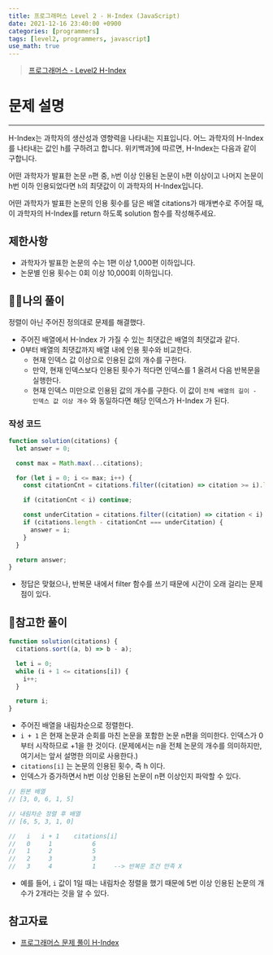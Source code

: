 ```yaml
---
title: 프로그래머스 Level 2 - H-Index (JavaScript)
date: 2021-12-16 23:40:00 +0900
categories: [programmers]
tags: [level2, programmers, javascript]
use_math: true
---
```


> [프로그래머스 - Level2 H-Index](https://programmers.co.kr/learn/courses/30/lessons/42747)

# 문제 설명

---

H-Index는 과학자의 생산성과 영향력을 나타내는 지표입니다. 어느 과학자의 H-Index를 나타내는 값인 h를 구하려고 합니다. 위키백과[1](https://programmers.co.kr/learn/courses/30/lessons/42747#fn1)에 따르면, H-Index는 다음과 같이 구합니다.

어떤 과학자가 발표한 논문 `n`편 중, `h`번 이상 인용된 논문이 `h`편 이상이고 나머지 논문이 h번 이하 인용되었다면 `h`의 최댓값이 이 과학자의 H-Index입니다.

어떤 과학자가 발표한 논문의 인용 횟수를 담은 배열 citations가 매개변수로 주어질 때, 이 과학자의 H-Index를 return 하도록 solution 함수를 작성해주세요.

## 제한사항

- 과학자가 발표한 논문의 수는 1편 이상 1,000편 이하입니다.
- 논문별 인용 횟수는 0회 이상 10,000회 이하입니다.

## 🙋‍♂️나의 풀이

정렬이 아닌 주어진 정의대로 문제를 해결했다.

- 주어진 배열에서 H-Index 가 가질 수 있는 최댓값은 배열의 최댓값과 같다.
- 0부터 배열의 최댓값까지 배열 내에 인용 횟수와 비교한다.
  - 현재 인덱스 값 이상으로 인용된 값의 개수를 구한다.
  - 만약, 현재 인덱스보다 인용된 횟수가 적다면 인덱스를 1 올려서 다음 반복문을 실행한다.
  - 현재 인덱스 미만으로 인용된 값의 개수를 구한다. 이 값이 `전체 배열의 길이 - 인덱스 값 이상 개수` 와 동일하다면 해당 인덱스가 H-Index 가 된다.

### 작성 코드

```javascript
function solution(citations) {
  let answer = 0;

  const max = Math.max(...citations);

  for (let i = 0; i <= max; i++) {
    const citationCnt = citations.filter((citation) => citation >= i).length;

    if (citationCnt < i) continue;

    const underCitation = citations.filter((citation) => citation < i).length;
    if (citations.length - citationCnt === underCitation) {
      answer = i;
    }
  }

  return answer;
}
```

- 정답은 맞혔으나, 반복문 내에서 filter 함수를 쓰기 때문에 시간이 오래 걸리는 문제점이 있다.

## 👀참고한 풀이

```javascript
function solution(citations) {
  citations.sort((a, b) => b - a);

  let i = 0;
  while (i + 1 <= citations[i]) {
    i++;
  }

  return i;
}
```

- 주어진 배열을 내림차순으로 정렬한다.
- `i + 1` 은 현재 논문과 순회를 마친 논문을 포함한 논문 n편을 의미한다. 인덱스가 0부터 시작하므로 +1을 한 것이다. (문제에서는 n을 전체 논문의 개수를 의미하지만, 여기서는 앞서 설명한 의미로 사용한다.)
- `citations[i]` 는 논문의 인용된 횟수, 즉 h 이다.
- 인덱스가 증가하면서 h번 이상 인용된 논문이 n편 이상인지 파악할 수 있다.

```javascript
// 원본 배열
// [3, 0, 6, 1, 5]

// 내림차순 정렬 후 배열
// [6, 5, 3, 1, 0]

//   i   i + 1    citations[i]
//   0     1           6
//   1     2           5
//   2     3           3
//   3     4           1     --> 반복문 조건 만족 X
```

- 예를 들어, `i` 값이 1일 때는 내림차순 정렬을 했기 때문에 5번 이상 인용된 논문의 개수가 2개라는 것을 알 수 있다.

## 참고자료

- [프로그래머스 문제 풀이 H-Index](https://gurumee92.tistory.com/177)

